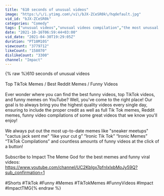 ```yaml
---
title: "610 seconds of unusual videos"
image: "https:\/\/i.ytimg.com\/vi\/bJX-ZCeSR0k\/hqdefault.jpg"
vid_id: "bJX-ZCeSR0k"
categories: "Comedy"
tags: ["unusual videos","unusual videos compilation","the most unusual videos"]
date: "2021-10-16T06:59:44+03:00"
vid_date: "2021-04-30T19:29:05Z"
duration: "PT10M10S"
viewcount: "3779712"
likeCount: "158070"
dislikeCount: "3300"
channel: "Impact"
---
```

{% raw %}610 seconds of unusual videos<br /><br />Top TikTok Memes / Best Reddit Memes / Funny Videos<br /><br />Ever wonder where you can find the best funny videos, top TikTok videos, and funny memes on YouTube? Well, you've come to the right place! Our goal is to always bring you the highest quality videos every single day, ensuring to include the proper credit as well as full Tik Tok memes, Reddit memes, funny video compilations of some great videos that we know you'll enjoy! <br /><br />We always put out the most up-to-date memes like &quot;sneaker meetups&quot; &quot;cactus jack sent me&quot; “like your cut g” “Ironic Tik Tok” “Ironic Memes” “TikTok Compilations” and countless amounts of funny videos at the click of a button!<br /><br />Subscribe to Impact The Meme God for the best memes and funny viral videos:<br /><a rel="nofollow" target="blank" href="https://www.youtube.com/channel/UC2Kblgx7pfnIxIxbMoJy59Q?sub_confirmation=1">https://www.youtube.com/channel/UC2Kblgx7pfnIxIxbMoJy59Q?sub_confirmation=1</a><br /><br />#Shorts #TikTok #Funny #Memes #TikTokMemes #FunnyVideos #Impact #ImpactTMG{% endraw %}
